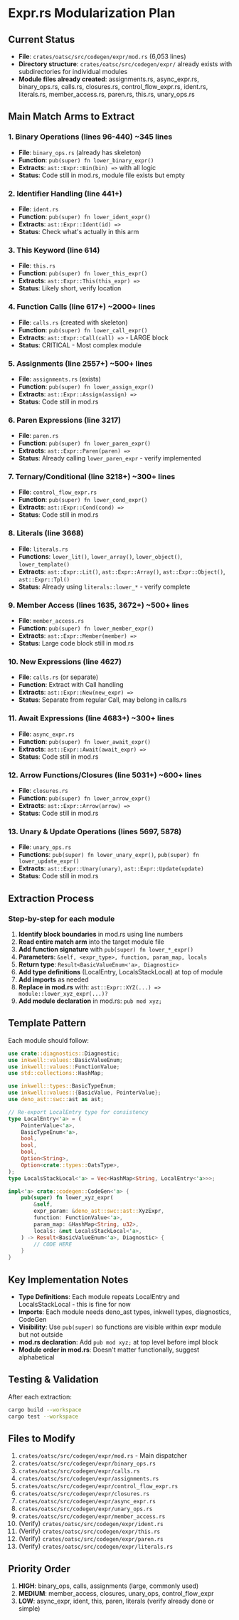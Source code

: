 # Expr.rs Modularization Plan

## Current Status

- **File**: `crates/oatsc/src/codegen/expr/mod.rs` (6,053 lines)
- **Directory structure**: `crates/oatsc/src/codegen/expr/` already exists with subdirectories for individual modules
- **Module files already created**: assignments.rs, async_expr.rs, binary_ops.rs, calls.rs, closures.rs, control_flow_expr.rs, ident.rs, literals.rs, member_access.rs, paren.rs, this.rs, unary_ops.rs

## Main Match Arms to Extract

### 1. **Binary Operations** (lines 96-440) ~345 lines

- **File**: `binary_ops.rs` (already has skeleton)
- **Function**: `pub(super) fn lower_binary_expr()`
- **Extracts**: `ast::Expr::Bin(bin) =>` with all logic
- **Status**: Code still in mod.rs, module file exists but empty

### 2. **Identifier Handling** (line 441+)

- **File**: `ident.rs`  
- **Function**: `pub(super) fn lower_ident_expr()`
- **Extracts**: `ast::Expr::Ident(id) =>`
- **Status**: Check what's actually in this arm

### 3. **This Keyword** (line 614)

- **File**: `this.rs`
- **Function**: `pub(super) fn lower_this_expr()`
- **Extracts**: `ast::Expr::This(this_expr) =>`
- **Status**: Likely short, verify location

### 4. **Function Calls** (line 617+) ~2000+ lines

- **File**: `calls.rs` (created with skeleton)
- **Function**: `pub(super) fn lower_call_expr()`
- **Extracts**: `ast::Expr::Call(call) =>` - LARGE block
- **Status**: CRITICAL - Most complex module

### 5. **Assignments** (line 2557+) ~500+ lines

- **File**: `assignments.rs` (exists)
- **Function**: `pub(super) fn lower_assign_expr()`
- **Extracts**: `ast::Expr::Assign(assign) =>`
- **Status**: Code still in mod.rs

### 6. **Paren Expressions** (line 3217)

- **File**: `paren.rs`
- **Function**: `pub(super) fn lower_paren_expr()`  
- **Extracts**: `ast::Expr::Paren(paren) =>`
- **Status**: Already calling `lower_paren_expr` - verify implemented

### 7. **Ternary/Conditional** (line 3218+) ~300+ lines

- **File**: `control_flow_expr.rs`
- **Function**: `pub(super) fn lower_cond_expr()`
- **Extracts**: `ast::Expr::Cond(cond) =>`
- **Status**: Code still in mod.rs

### 8. **Literals** (line 3668)

- **File**: `literals.rs`
- **Functions**: `lower_lit()`, `lower_array()`, `lower_object()`, `lower_template()`
- **Extracts**: `ast::Expr::Lit()`, `ast::Expr::Array()`, `ast::Expr::Object()`, `ast::Expr::Tpl()`
- **Status**: Already using `literals::lower_*` - verify complete

### 9. **Member Access** (lines 1635, 3672+) ~500+ lines

- **File**: `member_access.rs`
- **Function**: `pub(super) fn lower_member_expr()`
- **Extracts**: `ast::Expr::Member(member) =>`
- **Status**: Large code block still in mod.rs

### 10. **New Expressions** (line 4627)

- **File**: `calls.rs` (or separate)
- **Function**: Extract with Call handling
- **Extracts**: `ast::Expr::New(new_expr) =>`
- **Status**: Separate from regular Call, may belong in calls.rs

### 11. **Await Expressions** (line 4683+) ~300+ lines

- **File**: `async_expr.rs`
- **Function**: `pub(super) fn lower_await_expr()`
- **Extracts**: `ast::Expr::Await(await_expr) =>`
- **Status**: Code still in mod.rs

### 12. **Arrow Functions/Closures** (line 5031+) ~600+ lines

- **File**: `closures.rs`
- **Function**: `pub(super) fn lower_arrow_expr()`
- **Extracts**: `ast::Expr::Arrow(arrow) =>`
- **Status**: Code still in mod.rs

### 13. **Unary & Update Operations** (lines 5697, 5878)

- **File**: `unary_ops.rs`
- **Functions**: `pub(super) fn lower_unary_expr()`, `pub(super) fn lower_update_expr()`
- **Extracts**: `ast::Expr::Unary(unary)`, `ast::Expr::Update(update)`
- **Status**: Code still in mod.rs

## Extraction Process

### Step-by-step for each module

1. **Identify block boundaries** in mod.rs using line numbers
2. **Read entire match arm** into the target module file
3. **Add function signature** with `pub(super) fn lower_*_expr()`
4. **Parameters**: `&self, <expr_type>, function, param_map, locals`
5. **Return type**: `Result<BasicValueEnum<'a>, Diagnostic>`
6. **Add type definitions** (LocalEntry, LocalsStackLocal) at top of module
7. **Add imports** as needed
8. **Replace in mod.rs** with: `ast::Expr::XYZ(...) => module::lower_xyz_expr(...)?`
9. **Add module declaration** in mod.rs: `pub mod xyz;`

## Template Pattern

Each module should follow:

```rust
use crate::diagnostics::Diagnostic;
use inkwell::values::BasicValueEnum;
use inkwell::values::FunctionValue;
use std::collections::HashMap;

use inkwell::types::BasicTypeEnum;
use inkwell::values::{BasicValue, PointerValue};
use deno_ast::swc::ast as ast;

// Re-export LocalEntry type for consistency
type LocalEntry<'a> = (
    PointerValue<'a>,
    BasicTypeEnum<'a>,
    bool,
    bool,
    bool,
    Option<String>,
    Option<crate::types::OatsType>,
);
type LocalsStackLocal<'a> = Vec<HashMap<String, LocalEntry<'a>>>;

impl<'a> crate::codegen::CodeGen<'a> {
    pub(super) fn lower_xyz_expr(
        &self,
        expr_param: &deno_ast::swc::ast::XyzExpr,
        function: FunctionValue<'a>,
        param_map: &HashMap<String, u32>,
        locals: &mut LocalsStackLocal<'a>,
    ) -> Result<BasicValueEnum<'a>, Diagnostic> {
        // CODE HERE
    }
}
```

## Key Implementation Notes

- **Type Definitions**: Each module repeats LocalEntry and LocalsStackLocal - this is fine for now
- **Imports**: Each module needs deno_ast types, inkwell types, diagnostics, CodeGen
- **Visibility**: Use `pub(super)` so functions are visible within expr module but not outside
- **mod.rs declaration**: Add `pub mod xyz;` at top level before impl block
- **Module order in mod.rs**: Doesn't matter functionally, suggest alphabetical

## Testing & Validation

After each extraction:

```bash
cargo build --workspace
cargo test --workspace
```

## Files to Modify

1. `crates/oatsc/src/codegen/expr/mod.rs` - Main dispatcher
2. `crates/oatsc/src/codegen/expr/binary_ops.rs`
3. `crates/oatsc/src/codegen/expr/calls.rs`
4. `crates/oatsc/src/codegen/expr/assignments.rs`
5. `crates/oatsc/src/codegen/expr/control_flow_expr.rs`
6. `crates/oatsc/src/codegen/expr/closures.rs`
7. `crates/oatsc/src/codegen/expr/async_expr.rs`
8. `crates/oatsc/src/codegen/expr/unary_ops.rs`
9. `crates/oatsc/src/codegen/expr/member_access.rs`
10. (Verify) `crates/oatsc/src/codegen/expr/ident.rs`
11. (Verify) `crates/oatsc/src/codegen/expr/this.rs`
12. (Verify) `crates/oatsc/src/codegen/expr/paren.rs`
13. (Verify) `crates/oatsc/src/codegen/expr/literals.rs`

## Priority Order

1. **HIGH**: binary_ops, calls, assignments (large, commonly used)
2. **MEDIUM**: member_access, closures, unary_ops, control_flow_expr
3. **LOW**: async_expr, ident, this, paren, literals (verify already done or simple)
